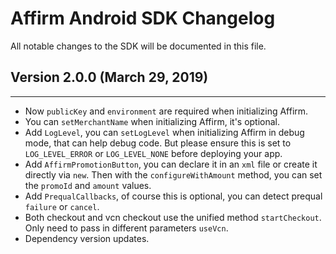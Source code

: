 # Affirm Android SDK Changelog
All notable changes to the SDK will be documented in this file.

## Version 2.0.0 (March 29, 2019)
-----------------------

+ Now `publicKey` and `environment` are required when initializing Affirm.
+ You can `setMerchantName` when initializing Affirm, it's optional.
+ Add `LogLevel`, you can `setLogLevel` when initializing Affirm in debug mode, that can help debug code. But please ensure this is set to `LOG_LEVEL_ERROR` or `LOG_LEVEL_NONE`
before deploying your app.
+ Add `AffirmPromotionButton`, you can declare it in an `xml` file or create it directly via `new`. Then with the `configureWithAmount` method, you can set the `promoId` and `amount` values.
+ Add `PrequalCallbacks`, of course this is optional, you can detect prequal `failure` or `cancel`.
+ Both checkout and vcn checkout use the unified method `startCheckout`. Only need to pass in different parameters `useVcn`.
+ Dependency version updates.